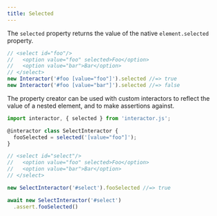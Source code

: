 ```yaml
---
title: Selected
---
```


The `selected` property returns the value of the native `element.selected`
property.

``` javascript
// <select id="foo"/>
//   <option value="foo" selected>Foo</option>
//   <option value="bar">Bar</option>
// </select>
new Interactor('#foo [value="foo"]').selected //=> true
new Interactor('#foo [value="bar"]').selected //=> false
```

The property creator can be used with custom interactors to reflect the value of
a nested element, and to make assertions against.

``` javascript
import interactor, { selected } from 'interactor.js';

@interactor class SelectInteractor {
  fooSelected = selected('[value="foo"]');
}

// <select id="select"/>
//   <option value="foo" selected>Foo</option>
//   <option value="bar">Bar</option>
// </select>

new SelectInteractor('#select').fooSelected //=> true

await new SelectInteractor('#select')
  .assert.fooSelected()
```
